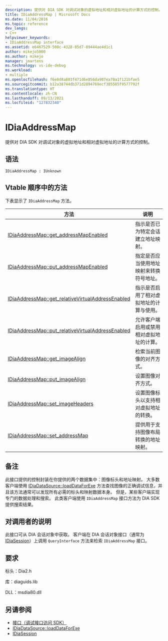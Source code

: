 ```yaml
---
description: 提供对 DIA SDK 对调试对象的虚拟地址和相对虚拟地址的计算方式的控制。
title: IDiaAddressMap | Microsoft Docs
ms.date: 11/04/2016
ms.topic: reference
dev_langs:
- C++
helpviewer_keywords:
- IDiaAddressMap interface
ms.assetid: e6467529-508c-4328-85d7-89444ae4d1c1
author: mikejo5000
ms.author: mikejo
manager: jmartens
ms.technology: vs-ide-debug
ms.workload:
- multiple
ms.openlocfilehash: f6e8d8a803f471d6e856da987ea70a1f121bfae5
ms.sourcegitcommit: b12a38744db371d2894769ecf305585f9577792f
ms.translationtype: HT
ms.contentlocale: zh-CN
ms.lasthandoff: 09/13/2021
ms.locfileid: "127832340"
---
```

# <a name="idiaaddressmap"></a>IDiaAddressMap
提供对 DIA SDK 对调试对象的虚拟地址和相对虚拟地址的计算方式的控制。

## <a name="syntax"></a>语法

```
IDiaAddressMap : IUnknown
```

## <a name="methods-in-vtable-order"></a>Vtable 顺序中的方法
 下表显示了 `IDiaAddressMap` 方法。

|方法|说明|
|------------|-----------------|
|[IDiaAddressMap::get_addressMapEnabled](../../debugger/debug-interface-access/idiaaddressmap-get-addressmapenabled.md)|指示是否已为特定会话建立地址映射。|
|[IDiaAddressMap::put_addressMapEnabled](../../debugger/debug-interface-access/idiaaddressmap-put-addressmapenabled.md)|指定是否应当使用地址映射来转换符号地址。|
|[IDiaAddressMap::get_relativeVirtualAddressEnabled](../../debugger/debug-interface-access/idiaaddressmap-get-relativevirtualaddressenabled.md)|指示是否启用了相对虚拟地址的计算与使用。|
|[IDiaAddressMap::put_relativeVirtualAddressEnabled](../../debugger/debug-interface-access/idiaaddressmap-put-relativevirtualaddressenabled.md)|允许客户端启用或禁用相对虚拟地址的计算。|
|[IDiaAddressMap::get_imageAlign](../../debugger/debug-interface-access/idiaaddressmap-get-imagealign.md)|检索当前图像的对齐方式。|
|[IDiaAddressMap::put_imageAlign](../../debugger/debug-interface-access/idiaaddressmap-put-imagealign.md)|设置图像对齐方式。|
|[IDiaAddressMap::set_imageHeaders](../../debugger/debug-interface-access/idiaaddressmap-set-imageheaders.md)|设置图像标头以支持相对虚拟地址的转换。|
|[IDiaAddressMap::set_addressMap](../../debugger/debug-interface-access/idiaaddressmap-set-addressmap.md)|提供用于支持图像布局转换的地址映射。|

## <a name="remarks"></a>备注
 此接口提供的控制封装在你提供的两个数据集中：图像标头和地址映射。 大多数客户端使用 [IDiaDataSource::loadDataForExe](../../debugger/debug-interface-access/idiadatasource-loaddataforexe.md) 方法查找图像的正确调试信息，并且该方法通常可以发现所有必需的标头和映射数据本身。 但是，某些客户端实现专门的数据处理和搜索。 此类客户端使用 `IDiaAddressMap` 接口方法为 DIA SDK 提供搜索结果。

## <a name="notes-for-callers"></a>对调用者的说明
 此接口可从 DIA 会话对象中获取。 客户端在 DIA 会话对象接口（通常为 [IDiaSession](../../debugger/debug-interface-access/idiasession.md)）上调用 `QueryInterface` 方法来检索 `IDiaAddressMap` 接口。

## <a name="requirements"></a>要求
 标头：Dia2.h

 库：diaguids.lib

 DLL：msdia80.dll

## <a name="see-also"></a>另请参阅
- [接口（调试接口访问 SDK）](../../debugger/debug-interface-access/interfaces-debug-interface-access-sdk.md)
- [IDiaDataSource::loadDataForExe](../../debugger/debug-interface-access/idiadatasource-loaddataforexe.md)
- [IDiaSession](../../debugger/debug-interface-access/idiasession.md)
